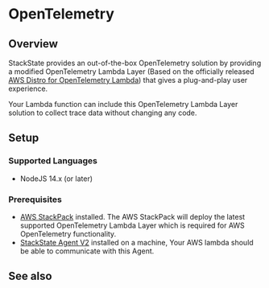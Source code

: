 # OpenTelemetry

## Overview

StackState provides an out-of-the-box OpenTelemetry solution by providing a modified OpenTelemetry Lambda Layer (Based on the officially released [AWS Distro for OpenTelemetry Lambda](https://aws-otel.github.io/docs/getting-started/lambda)) that gives a plug-and-play user experience.

Your Lambda function can include this OpenTelemetry Lambda Layer solution to collect trace data without changing any code.

## Setup

### Supported Languages

* NodeJS 14.x (or later)

### Prerequisites

* [AWS StackPack](../../../../stackpacks/integrations/aws/aws.md) installed. The AWS StackPack will deploy the latest supported OpenTelemetry Lambda Layer which is required for AWS OpenTelemetry functionality.
* [StackState Agent V2](../../../../setup/agent/about-stackstate-agent.md) installed on a machine, Your AWS lambda should be able to communicate with this Agent.

## See also

